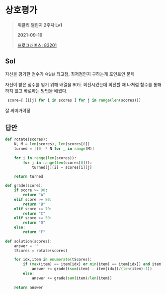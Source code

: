 # 상호평가
> **위클리 챌린지 2주차 Lv1**
>
> **2021-09-16**
>
> [프로그래머스: 83201](https://programmers.co.kr/learn/courses/30/lessons/83201)


## Sol

자신을 평가한 점수가 `유일한` 최고점, 최저점인지 구하는게 포인트인 문제

자신이 받은 점수를 얻기 위해 배열을 90도 회전시켰는데 회전할 때 나처럼 함수를 통해 하지 않고 바로하는 방법을 배웠다.

```python
 score=[ [i[j] for i in scores ] for j in range(len(scores))]
```

잘 써머거야징

## 답안
```python
def rotate(scores):
    N, M = len(scores), len(scores[0])
    turned = [[0] * N for _ in range(M)]
    
    for i in range(len(scores)):
        for j in range(len(scores[0])):
            turned[j][i] = scores[i][j]
        
    return turned

def grade(score):
    if score >= 90:
        return "A"
    elif score >= 80:
        return "B"
    elif score >= 70:
        return "C"
    elif score >= 50:
        return "D"
    else:
        return "F"
    
def solution(scores):
    answer = ''    
    tScores = rotate(scores)

    for idx,item in enumerate(tScores):
        if (max(item) == item[idx] or min(item) == item[idx]) and item.count(item[idx]) == 1:
            answer += grade((sum(item) - item[idx])/(len(item)-1))
        else:
            answer += grade(sum(item)/len(item))            
            
    return answer
```